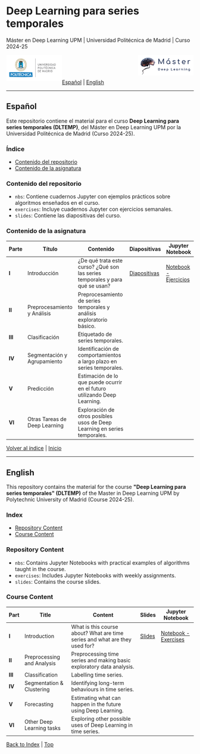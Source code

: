 # Deep Learning para series temporales
Máster en Deep Learning UPM | Universidad Politécnica de Madrid | Curso 2024-25

<img align="left" src="./image-2.png" alt="Logo UPM" width="150">
<img align="right" src="./image-1.png" alt="Logo Master" width="150">

<br>
<br>
<br>

[Español](#español) | [English](#english)

---

## Español

Este repositorio contiene el material para el curso **Deep Learning para series temporales (DLTEMP)**, del Máster en Deep Learning UPM por la Universidad Politécnica de Madrid (Curso 2024-25).

### Índice
- [Contenido del repositorio](#contenido-del-repositorio)
- [Contenido de la asignatura](#contenido-de-la-asignatura)

### Contenido del repositorio
- `nbs`: Contiene cuadernos Jupyter con ejemplos prácticos sobre algoritmos enseñados en el curso.
- `exercises`: Incluye cuadernos Jupyter con ejercicios semanales.
- `slides`: Contiene las diapositivas del curso.

### Contenido de la asignatura
| **Parte** | **Título**                         | **Contenido**                                                              | **Diapositivas**                                                                                                      | **Jupyter Notebook**                                                                                                  |
|-----------|------------------------------------|-----------------------------------------------------------------------------|-----------------------------------------------------------------------------------------------------------------------|-----------------------------------------------------------------------------------------------------------------------|
| **I**     | Introducción                       | ¿De qué trata este curso? ¿Qué son las series temporales y para qué se usan?| [Diapositivas](./slides/01_introduccion.pptx)                                                                         | [Notebook - Ejercicios](./exercises/01_Introduction.ipynb)                                                                         |
| **II**    | Preprocesamiento y Análisis        | Preprocesamiento de series temporales y análisis exploratorio básico.      |                                                                                                                       |                                                                                                                       |
| **III**   | Clasificación                      | Etiquetado de series temporales.                                           |                                                                                                                       |                                                                                                                       |
| **IV**    | Segmentación y Agrupamiento        | Identificación de comportamientos a largo plazo en series temporales.      |                                                                                                                       |                                                                                                                       |
| **V**     | Predicción                         | Estimación de lo que puede ocurrir en el futuro utilizando Deep Learning.  |                                                                                                                       |                                                                                                                       |
| **VI**    | Otras Tareas de Deep Learning      | Exploración de otros posibles usos de Deep Learning en series temporales.  |                                                                                                                       |                                                                                                                       |


[Volver al índice](#índice)  | [Inicio](#)

---

## English

This repository contains the material for the course **"Deep Learning para series temporales" (DLTEMP)** of the Master in Deep Learning UPM by Polytechnic University of Madrid (Course 2024-25).

### Index
- [Repository Content](#repository-content)
- [Course Content](#course-content)

### Repository Content
- `nbs`: Contains Jupyter Notebooks with practical examples of algorithms taught in the course.
- `exercises`: Includes Jupyter Notebooks with weekly assignments.
- `slides`: Contains the course slides.

### Course Content
| **Part** | **Title**                           | **Content**                                                                | **Slides**                                                                                                            | **Jupyter Notebook**                                                                                                  |
|----------|-------------------------------------|----------------------------------------------------------------------------|-----------------------------------------------------------------------------------------------------------------------|-----------------------------------------------------------------------------------------------------------------------|
| **I**    | Introduction                        | What is this course about? What are time series and what are they used for?| [Slides](./slides/01_introduccion.pptx)                                                                               | [Notebook - Exercises](./exercises/01_Introduction.ipynb)                                                                         |
| **II**   | Preprocessing and Analysis          | Preprocessing time series and making basic exploratory data analysis.      |                                                                                                                       |                                                                                                                       |
| **III**  | Classification                      | Labelling time series.                                                     |                                                                                                                       |                                                                                                                       |
| **IV**   | Segmentation & Clustering           | Identifying long-term behaviours in time series.                           |                                                                                                                       |                                                                                                                       |
| **V**    | Forecasting                         | Estimating what can happen in the future using Deep Learning.              |                                                                                                                       |                                                                                                                       |
| **VI**   | Other Deep Learning tasks           | Exploring other possible uses of Deep Learning in time series.             |                                                                                                                       |                                                                                                                       |

[Back to Index](#index)   | [Top](#)
